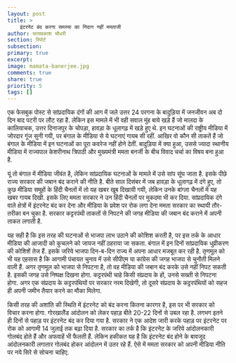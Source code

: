 ```yaml
---
layout: post
title: >
    इंटरनेट बंद करना समस्या का निदान नहीं ममताजी
author: सत्यप्रकाश चौधरी
section: रिपोर्ट
subsection:
primary: true
excerpt:
image: mamata-banerjee.jpg
comments: true
share: true
priority: 5
tags: []
---
```


एक फेसबुक पोस्ट से सांप्रदायिक दंगों की आग में जले उत्तर 24 परगना के बादुड़िया में जनजीवन अब दो दिन बाद पटरी पर लौट रहा है. लेकिन इस मामले में भी वही सवाल मुंह बाये खड़े हैं जो मालदा के कालियाचक, उत्तर दिनाजपुर के चोपड़ा, हावड़ा के धूलागढ़ में खड़े हुए थे. इन घटनाओं की राष्ट्रीय मीडिया में जोरदार गूंज सुनी गयी, पर बंगाल के मीडिया से ये घटनाएं गायब सी रहीं. आखिर वो कौन सी ताकतें हैं जो बंगाल के मीडिया में इन घटनाओं का पूरा कवरेज नहीं होने देतीं. बादुड़िया में क्या हुआ, उससे ज्यादा स्थानीय मीडिया में राज्यपाल केशरीनाथ त्रिपाठी और मुख्यमंत्री ममता बनर्जी के बीच विवाद चर्चा का विषय बना हुआ है.

यूं तो बंगाल में मीडिया जीवंत है, लेकिन सांप्रदायिक घटनाओं के मामले में उसे सांप सूंघ जाता है. इसके पीछे राज्य सरकार की जबान बंद कराने की नीति है. बीते साल दिसंबर में जब हावड़ा के धूलागढ़ में दंगे हुए, तो कुछ मीडिया समूहों के हिंदी चैनलों में तो यह खबर खूब दिखायी गयी, लेकिन उनके बांग्ला चैनलों में यह खबर गायब दिखी. इसके लिए ममता सरकार ने उन हिंदी चैनलों पर मुकदमा भी कर दिया. सांप्रदायिक दंगे वाले क्षेत्रों में इंटरनेट बंद कर देना और मीडिया के प्रवेश पर रोक लगा देना ममता सरकार का स्थायी तौर-तरीका बन चुका है. सरकार कट्टरपंथी ताकतों से निपटने की जगह मीडिया की जबान बंद कराने में अपनी ताकत लगाती है.

यह सही है कि इस तरह की घटनाओं से भाजपा लाभ उठाने की कोशिश करती है, पर इस तर्क के आधार मीडिया की आजादी को कुचलने को जायज नहीं ठहराया जा सकता. बंगाल में इन दिनों सांप्रदायिक धुव्रीकरण की कोशिशें तेज हैं. इसके जरिये भाजपा दिन-ब-दिन राज्य में अपना आधार मजबूत कर रही है. तृणमूल को भी यह एहसास है कि आगामी पंचायत चुनाव में उसे सीपीएम या कांग्रेस की जगह भाजपा से चुनौती मिलने वाली हैं. अगर तृणमूल को भाजपा से निपटना है, तो वह मीडिया की जबान बंद करके उसे नहीं निपट सकती है. इसकी जगह उसे निष्पक्ष दिखना होगा. कट्टरपंथी चाहे किसी संप्रदाय के हों, उनसे सख्ती से निपटना होगा. अगर एक संप्रदाय के कट्टरपंथियों पर सरकार नरम दिखेगी, तो दूसरे संप्रदाय के कट्टरपंथियों को सहज ही अपनी जमीन तैयार करने का मौका मिलेगा.

किसी तरह की अशांति की स्थिति में इंटरनेट को बंद करना कितना कारगर है, इस पर भी सरकार को विचार करना होगा. गोरखालैंड आंदोलन को लेकर पहाड़ बीते 20-22 दिनों से उबल रहा है. लगभग इतने ही दिनों से पहाड़ पर इंटरनेट बंद कर दिया गया है. सरकार ने एक आदेश जारी करके पहाड़ पर इंटरनेट पर रोक को आगामी 14 जुलाई तक बढ़ा दिया है. सरकार का तर्क है कि इंटरनेट के जरिये आंदोलनकारी गोलबंद होते हैं और अफवाहें भी फैलती हैं. लेकिन हकीकत यह है कि इंटरनेट बंद होने के बावजूद आंदोलनकारी लगातार गोलबंद होकर आंदोलन में उतर रहे हैं. ऐसे में ममता सरकार को अपनी मीडिया नीति पर नये सिरे से सोचना चाहिए.